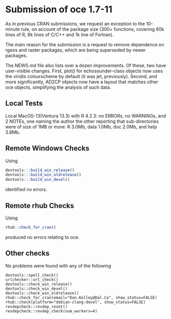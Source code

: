 # Submission of oce 1.7-11

As in previous CRAN submissions, we request an exception to the 10-minute rule,
on account of the package size (300+ functions, covering 60k lines of R, 6k
lines of C/C++ and 1k line of Fortran).

The main reason for the submission is a request to remove dependence on rgeos
and raster packages, which are being superseded by newer packages.

The NEWS.md file also lists over a dozen improvements.  Of these, two have
user-visible changes.  First, plot() for echosounder-class objects now uses the
viridis colourscheme by default (it was jet, previously). Second, and more
significantly, AD2CP objects now have a layout that matches other oce objects,
simplifying the analysis of such data.

## Local Tests

Local MacOS-13(Ventura 13.3) with R 4.2.3: no ERRORs, no WARNINGs, and 2 NOTEs,
one naming the author the other reporting that sub-directories were of size of
1MB or more: R 3.0Mb, data 1.0Mb, doc 2.0Mb, and help 3.8Mb.

## Remote Windows Checks

Using
```R
devtools:::build_win_release()
devtools:::build_win_oldrelease()
devtools:::build_win_devel()
```
identified no errors.

## Remote rhub Checks

Using
```R
rhub::check_for_cran()
```
produced no errors relating to oce.


## Other checks

No problems were found with any of the following
```
devtools::spell_check()
urlchecker::url_check()
devtools::check_win_release()
devtools::check_win_devel()
devtools::check_win_oldrelease()
rhub::check_for_cran(email="Dan.Kelley@Dal.Ca", show_status=FALSE)
rhub::check(platform="debian-clang-devel", show_status=FALSE)
revdepcheck::revdep_reset()
revdepcheck::revdep_check(num_workers=4)
```

